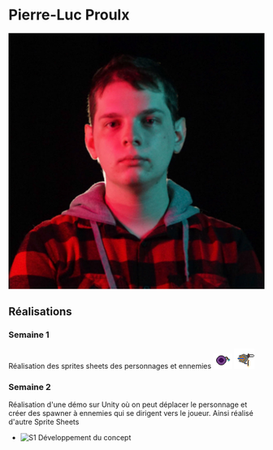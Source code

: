 # Pierre-Luc Proulx

<!--<img src="pierreluc_00000.jpg" alt="pierreluc" width="720"/>-->
![Pierre-Luc](pierreluc_00000.jpg)

 ## Réalisations

### Semaine 1
Réalisation des sprites sheets des personnages et ennemies
![Mage](../../Assets/images/image_doc_pl/Mage.gif)
![Paladin](../../Assets/images/image_doc_pl/paladin.gif)
### Semaine 2
Réalisation d'une démo sur Unity où on peut déplacer le personnage et créer des spawner à ennemies qui se dirigent vers le joueur.
Ainsi réalisé d'autre Sprite Sheets
 <!-- Une image par semaine de la réalisation dont tu es le plus fier avec une légende -->

* ![S1 Développement du concept](https://fakeimg.pl/400x400?text=Concept)
